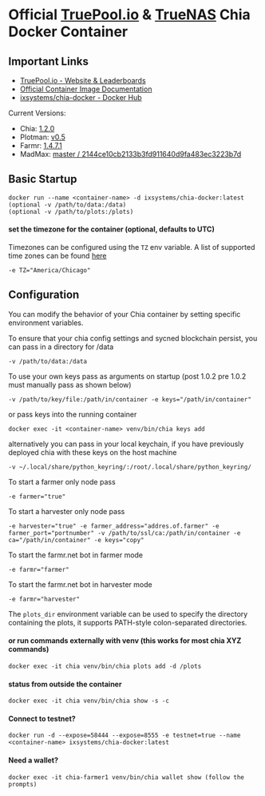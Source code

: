 # Official [TruePool.io](https://www.truepool.io) & [TrueNAS](https://www.truenas.com) Chia Docker Container

## Important Links

* [TruePool.io - Website & Leaderboards](https://www.truepool.io)
* [Official Container Image Documentation](https://www.truepool.io/kb/truepool-docker-image/)
* [ixsystems/chia-docker - Docker Hub](https://hub.docker.com/repository/docker/ixsystems/chia-docker)


Current Versions:

* Chia: [1.2.0](https://github.com/Chia-Network/chia-blockchain/releases/tag/1.2.0)
* Plotman: [v0.5](https://github.com/ericaltendorf/plotman/releases/tag/v0.5)
* Farmr: [1.4.7.1](https://github.com/joaquimguimaraes/farmr/releases/tag/v1.4.7.1)
* MadMax: [master / 2144ce10cb2133b3fd911640d9fa483ec3223b7d](https://github.com/madMAx43v3r/chia-plotter/commit/2144ce10cb2133b3fd911640d9fa483ec3223b7d)

## Basic Startup
```
docker run --name <container-name> -d ixsystems/chia-docker:latest
(optional -v /path/to/data:/data)
(optional -v /path/to/plots:/plots)
```
#### set the timezone for the container (optional, defaults to UTC)
Timezones can be configured using the `TZ` env variable. A list of supported time zones can be found [here](http://manpages.ubuntu.com/manpages/focal/man3/DateTime::TimeZone::Catalog.3pm.html)
```
-e TZ="America/Chicago"
```
## Configuration

You can modify the behavior of your Chia container by setting specific environment variables.

To ensure that your chia config settings and sycned blockchain persist, you can pass in a directory for /data
```
-v /path/to/data:/data
```

To use your own keys pass as arguments on startup (post 1.0.2 pre 1.0.2 must manually pass as shown below)
```
-v /path/to/key/file:/path/in/container -e keys="/path/in/container"
```
or pass keys into the running container
```
docker exec -it <container-name> venv/bin/chia keys add
```
alternatively you can pass in your local keychain, if you have previously deployed chia with these keys on the host machine
```
-v ~/.local/share/python_keyring/:/root/.local/share/python_keyring/
```

To start a farmer only node pass
```
-e farmer="true"
```

To start a harvester only node pass
```
-e harvester="true" -e farmer_address="addres.of.farmer" -e farmer_port="portnumber" -v /path/to/ssl/ca:/path/in/container -e ca="/path/in/container" -e keys="copy"
```

To start the farmr.net bot in farmer mode
```
-e farmr="farmer"
```

To start the farmr.net bot in harvester mode
```
-e farmr="harvester"
```

The `plots_dir` environment variable can be used to specify the directory containing the plots, it supports PATH-style colon-separated directories.

#### or run commands externally with venv (this works for most chia XYZ commands)
```
docker exec -it chia venv/bin/chia plots add -d /plots
```

#### status from outside the container
```
docker exec -it chia venv/bin/chia show -s -c
```

#### Connect to testnet?
```
docker run -d --expose=58444 --expose=8555 -e testnet=true --name <container-name> ixsystems/chia-docker:latest
```

#### Need a wallet?
```
docker exec -it chia-farmer1 venv/bin/chia wallet show (follow the prompts)
```
